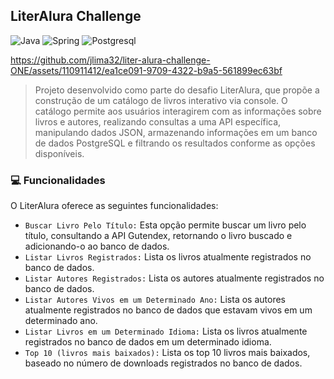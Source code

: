 ## LiterAlura Challenge 


![Java](https://img.shields.io/badge/Java-ED8B00?style=for-the-badge&logo=java&logoColor=white) ![Spring](https://img.shields.io/badge/Spring-6DB33F?style=for-the-badge&logo=spring&logoColor=white) ![Postgresql](https://img.shields.io/badge/PostgreSQL-316192?style=for-the-badge&logo=postgresql&logoColor=white)

https://github.com/jlima32/liter-alura-challenge-ONE/assets/110911412/ea1ce091-9709-4322-b9a5-561899ec63bf

> Projeto desenvolvido como parte do desafio LiterAlura, que propõe a construção de um catálogo de livros interativo via console. 
O catálogo permite aos usuários interagirem com as informações sobre livros e autores, realizando consultas a uma API específica, manipulando dados JSON, armazenando informações em um banco de dados PostgreSQL e filtrando os resultados conforme as opções disponíveis.


### 💻 Funcionalidades

O LiterAlura oferece as seguintes funcionalidades:

- `Buscar Livro Pelo Título:` Esta opção permite buscar um livro pelo título, consultando a API Gutendex, retornando o livro buscado e adicionando-o ao banco de dados.
- `Listar Livros Registrados:` Lista os livros atualmente registrados no banco de dados.
- `Listar Autores Registrados:` Lista os autores atualmente registrados no banco de dados.
- `Listar Autores Vivos em um Determinado Ano:` Lista os autores atualmente registrados no banco de dados que estavam vivos em um determinado ano.
- `Listar Livros em um Determinado Idioma:` Lista os livros atualmente registrados no banco de dados em um determinado idioma.
- `Top 10 (livros mais baixados):` Lista os top 10 livros mais baixados, baseado no número de downloads registrados no banco de dados.

